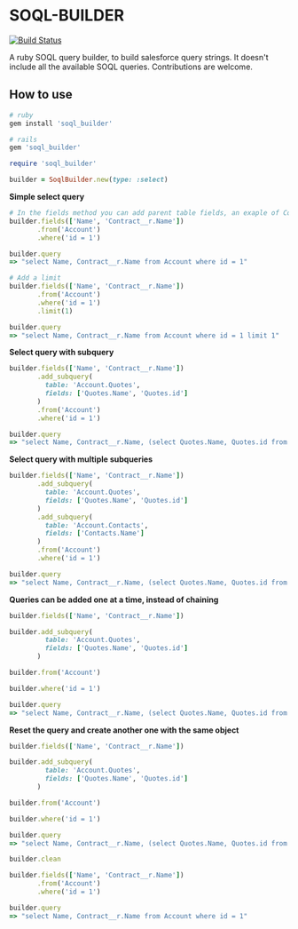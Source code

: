 # SOQL-BUILDER

[![Build Status](https://travis-ci.org/AlexAvlonitis/soql-builder.svg?branch=master)](https://travis-ci.org/AlexAvlonitis/soql-builder)

A ruby SOQL query builder, to build salesforce query strings.
It doesn't include all the available SOQL queries.
Contributions are welcome.

## How to use

```ruby
# ruby
gem install 'soql_builder'

# rails
gem 'soql_builder'
```

```ruby
require 'soql_builder'

builder = SoqlBuilder.new(type: :select)
```

**Simple select query**
```ruby
# In the fields method you can add parent table fields, an exaple of Contract__r.Name below
builder.fields(['Name', 'Contract__r.Name'])
       .from('Account')
       .where('id = 1')

builder.query
=> "select Name, Contract__r.Name from Account where id = 1"

# Add a limit
builder.fields(['Name', 'Contract__r.Name'])
       .from('Account')
       .where('id = 1')
       .limit(1)

builder.query
=> "select Name, Contract__r.Name from Account where id = 1 limit 1"

```

**Select query with subquery**

```ruby
builder.fields(['Name', 'Contract__r.Name'])
       .add_subquery(
         table: 'Account.Quotes',
         fields: ['Quotes.Name', 'Quotes.id']
       )
       .from('Account')
       .where('id = 1')

builder.query
=> "select Name, Contract__r.Name, (select Quotes.Name, Quotes.id from Account.Quotes) from Account where id = 1"

```

**Select query with multiple subqueries**

```ruby
builder.fields(['Name', 'Contract__r.Name'])
       .add_subquery(
         table: 'Account.Quotes',
         fields: ['Quotes.Name', 'Quotes.id']
       )
       .add_subquery(
         table: 'Account.Contacts',
         fields: ['Contacts.Name']
       )
       .from('Account')
       .where('id = 1')

builder.query
=> "select Name, Contract__r.Name, (select Quotes.Name, Quotes.id from Account.Quotes), (select Contacts.Name from Account.Contacts) from Account where id = 1"

```

**Queries can be added one at a time, instead of chaining**

```ruby
builder.fields(['Name', 'Contract__r.Name'])

builder.add_subquery(
         table: 'Account.Quotes',
         fields: ['Quotes.Name', 'Quotes.id']
       )

builder.from('Account')

builder.where('id = 1')

builder.query
=> "select Name, Contract__r.Name, (select Quotes.Name, Quotes.id from Account.Quotes) from Account where id = 1"
```

**Reset the query and create another one with the same object**

```ruby
builder.fields(['Name', 'Contract__r.Name'])

builder.add_subquery(
         table: 'Account.Quotes',
         fields: ['Quotes.Name', 'Quotes.id']
       )

builder.from('Account')

builder.where('id = 1')

builder.query
=> "select Name, Contract__r.Name, (select Quotes.Name, Quotes.id from Account.Quotes) from Account where id = 1"

builder.clean

builder.fields(['Name', 'Contract__r.Name'])
       .from('Account')
       .where('id = 1')

builder.query
=> "select Name, Contract__r.Name from Account where id = 1"
```

